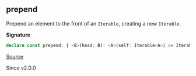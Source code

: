 ## prepend

Prepend an element to the front of an `Iterable`, creating a new `Iterable`.

**Signature**

```ts
declare const prepend: { <B>(head: B): <A>(self: Iterable<A>) => Iterable<A | B>; <A, B>(self: Iterable<A>, head: B): Iterable<A | B>; }
```

[Source](https://github.com/Effect-TS/effect/tree/main/packages/effect/src/Iterable.ts#L133)

Since v2.0.0